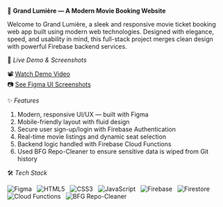 🌟 **Grand Lumière — A Modern Movie Booking Website**

Welcome to Grand Lumière, a sleek and responsive movie ticket booking web app built using modern web technologies. Designed with elegance, speed, and usability in mind, this full-stack project merges clean design with powerful Firebase backend services.



🎥 *Live Demo & Screenshots*

📽️ [Watch Demo Video](#)  
📷 [See Figma UI Screenshots](#)




✨ *Features*

01. Modern, responsive UI/UX — built with Figma
02. Mobile-friendly layout with fluid design
03. Secure user sign-up/login with Firebase Authentication
04. Real-time movie listings and dynamic seat selection  
05. Backend logic handled with Firebase Cloud Functions  
06. Used BFG Repo-Cleaner to ensure sensitive data is wiped from Git history  




🛠 *Tech Stack*

![Figma](https://img.shields.io/badge/Figma-Design-ff4088?logo=figma&logoColor=white)&nbsp;&nbsp;
![HTML5](https://img.shields.io/badge/HTML5-Markup-e34c26?logo=html5&logoColor=white)&nbsp;&nbsp;
![CSS3](https://img.shields.io/badge/CSS3-Styling-1572B6?logo=css3&logoColor=white)&nbsp;&nbsp;
![JavaScript](https://img.shields.io/badge/JavaScript-Logic-F7DF1E?logo=javascript&logoColor=black)&nbsp;&nbsp;
![Firebase](https://img.shields.io/badge/Firebase-Backend-ffca28?logo=firebase&logoColor=black)&nbsp;&nbsp;
![Firestore](https://img.shields.io/badge/Cloud%20Firestore-Realtime%20DB-ffa000?logo=firebase)&nbsp;&nbsp;
![Cloud Functions](https://img.shields.io/badge/Cloud%20Functions-Serverless-4285f4?logo=googlecloud&logoColor=white)&nbsp;&nbsp;
![BFG Repo-Cleaner](https://img.shields.io/badge/BFG--Repo--Cleaner-Security-green?logo=git)
